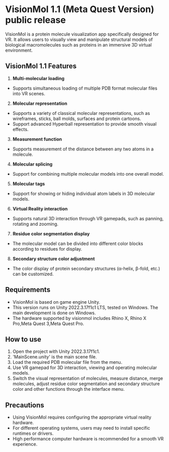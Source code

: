# VisionMol 1.1 (Meta Quest Version) public release

VisionMol is a protein molecule visualization app specifically designed for VR. It allows users to visually view and manipulate structural models of biological macromolecules such as proteins in an immersive 3D virtual environment.

## VisionMol 1.1 Features

1. **Multi-molecular loading**
- Supports simultaneous loading of multiple PDB format molecular files into VR scenes.

2. **Molecular representation**
- Supports a variety of classical molecular representations, such as wireframes, sticks, ball molds, surfaces and protein cartoons.
- Support advanced Hyperball representation to provide smooth visual effects.

3. **Measurement function**
- Supports measurement of the distance between any two atoms in a molecule.

4. **Molecular splicing**
- Support for combining multiple molecular models into one overall model.

5. **Molecular tags**
- Support for showing or hiding individual atom labels in 3D molecular models.

6. **Virtual Reality interaction**
- Supports natural 3D interaction through VR gamepads, such as panning, rotating and zooming.

7. **Residue color segmentation display**
- The molecular model can be divided into different color blocks according to residues for display.

8. **Secondary structure color adjustment**
- The color display of protein secondary structures (α-helix, β-fold, etc.) can be customized.

## Requirements

- VisionMol is based on game engine Unity.
- This version runs on Unity 2022.3.17f1c1 LTS, tested on Windows. The main development is done on Windows.
- The hardware supported by visionmol includes Rhino X, Rhino X Pro,Meta Quest 3,Meta Quest Pro.
## How to use

1. Open the project with Unity 2022.3.17f1c1.
2. 'MainScene.unity' is the main scene file.
3. Load the required PDB molecular file from the menu.
4. Use VR gamepad for 3D interaction, viewing and operating molecular models.
5. Switch the visual representation of molecules, measure distance, merge molecules, adjust residue color segmentation and secondary structure color and other functions through the interface menu.

## Precautions

- Using VisionMol requires configuring the appropriate virtual reality hardware.
- For different operating systems, users may need to install specific runtimes or drivers.
- High performance computer hardware is recommended for a smooth VR experience.
